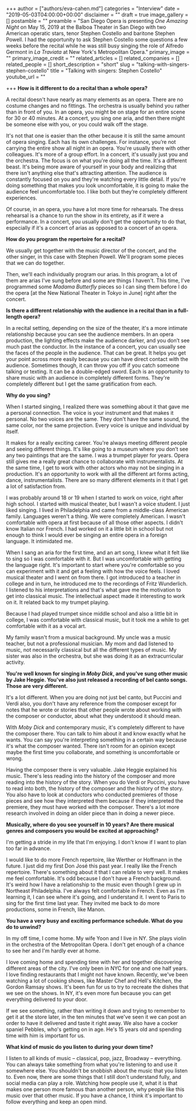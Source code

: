+++
author = ["authors/eva-cahen.md"]
categories = "Interview"
date = "2019-05-03T04:00:00+00:00"
disclaimer = ""
draft = true
image_gallery = []
postamble = ""
preamble = "San Diego Opera is presenting _One Amazing Night_ on May 15, 2019 at the Balboa Theater in San Diego with two American operatic stars, tenor Stephen Costello and baritone Stephen Powell. I had the opportunity to ask Stephen Costello some questions a few weeks before the recital while he was still busy singing the role of Alfredo Germont in _La Traviata_ at New York's Metropolitan Opera."
primary_image = ""
primary_image_credit = ""
related_articles = []
related_companies = []
related_people = []
short_description = "short"
slug = "talking-with-singers-stephen-costello"
title = "Talking with singers: Stephen Costello"
youtube_url = ""

+++
**How is it different to do a recital than a whole opera?**

A recital doesn't have nearly as many elements as an opera. There are no costume changes and no fittings. The orchestra is usually behind you rather than in front of you. In an opera, you might be on stage for an entire scene for 30 or 40 minutes. At a concert, you sing one aria, and then there might be someone else with you, or you could walk off the stage.

It's not that one is easier than the other because it is still the same amount of opera singing. Each has its own challenges. For instance, you’re not carrying the entire show all night in an opera. You're usually there with other colleagues. It's more of a group effort. In a concert, it's usually just you and the orchestra. The focus is on what you're doing all the time. It's a different beast. It's being more aware of yourself in your body and realizing that there isn't anything else that's attracting attention. The audience is constantly focused on you and they're watching every little detail. If you're doing something that makes you look uncomfortable, it is going to make the audience feel uncomfortable too. I like both but they’re completely different experiences.

Of course, in an opera, you have a lot more time for rehearsals. The dress rehearsal is a chance to run the show in its entirety, as if it were a performance. In a concert, you usually don't get the opportunity to do that, especially if it's a concert of arias as opposed to a concert of an opera.

**How do you program the repertoire for a recital?**

We usually get together with the music director of the concert, and the other singer, in this case with Stephen Powell. We'll program some pieces that we can do together.

Then, we'll each individually program our arias. In this program, a lot of them are arias I've sung before and some are things I haven't. This time, I've programmed some _Madama Butterfly_ pieces so I can sing them before I do the opera \[at the New National Theater in Tokyo in June\] right after the concert.

**Is there a different relationship with the audience in a recital than in a full-length opera?**

In a recital setting, depending on the size of the theater, it's a more intimate relationship because you can see the audience members. In an opera production, the lighting effects make the audience darker, and you don’t see much past the conductor. In the instance of a concert, you can usually see the faces of the people in the audience. That can be great. It helps you get your point across more easily because you can have direct contact with the audience. Sometimes though, it can throw you off if you catch someone talking or texting. It can be a double-edged sword. Each is an opportunity to share music with an audience in completely different forms. They're completely different but I get the same gratification from each.

**Why do you sing?**

When I started singing, I realized there was something about it that gave me a personal connection. The voice is your instrument and that makes it personal. No two voices are the same. They don't have the same sound, the same color, nor the same projection. Every voice is unique and individual by itself.

It makes for a really exciting career. You're always meeting different people and seeing different things. It's like going to a museum where you don’t see any two paintings that are the same. I was a trumpet player for years. Opera still gives me a really great chance to collaborate with instrumentalists. At the same time, I get to work with other actors who may not be singing in a production. It's an opportunity to work with all the different art forms acting, dance, instrumentalists. There are so many different elements in it that I get a lot of satisfaction from.

I was probably around 18 or 19 when I started to work on voice, right after high school. I started with musical theater, but I wasn't a voice student. I just liked singing. I lived in Philadelphia and came from a middle-class American family. Languages weren't a thing. We were completely American. I wasn't comfortable with opera at first because of all those other aspects. I didn't know Italian nor French. I had worked on it a little bit in school but not enough to think I would ever be singing an entire opera in a foreign language. It intimidated me.

When I sang an aria for the first time, and an art song, I knew what it felt like to sing so I was comfortable with it. But I was uncomfortable with getting the language right. It's important to start where you're comfortable so you can experiment with it and get a feeling with how the voice feels. I loved musical theater and I went on from there. I got introduced to a teacher in college and in turn, he introduced me to the recordings of Fritz Wunderlich. I listened to his interpretations and that's what gave me the motivation to get into classical music. The intellectual aspect made it interesting to work on it. It related back to my trumpet playing.

Because I had played trumpet since middle school and also a little bit in college, I was comfortable with classical music, but it took me a while to get comfortable with it as a vocal art.

My family wasn't from a musical background. My uncle was a music teacher, but not a professional musician. My mom and dad listened to music, not necessarily classical but all the different types of music. My sister was also in the orchestra, but she was doing it as an extracurricular activity.

**You're well known for singing in _Moby Dick_, and you've sung other music by Jake Heggie. You've also just released a recording of bel canto songs. Those are very different.**

It's a lot different. When you are doing not just bel canto, but Puccini and Verdi also, you don't have any reference from the composer except for notes that he wrote or stories that other people wrote about working with the composer or conductor, about what they understood it should mean.

With _Moby Dick_ and contemporary music, it's completely different to have the composer there. You can talk to him about it and know exactly what he wants. You can say you're interpreting something in a certain way because it's what the composer wanted. There isn't room for an opinion except maybe the first time you collaborate, and something is uncomfortable or wrong.

Having the composer there is very valuable. Jake Heggie explained his music. There's less reading into the history of the composer and more reading into the history of the story. When you do Verdi or Puccini, you have to read into both, the history of the composer and the history of the story. You also have to look at conductors who conducted premieres of those pieces and see how they interpreted them because if they interpreted the premiere, they must have worked with the composer. There's a lot more research involved in doing an older piece than in doing a newer piece.

**Musically, where do you see yourself in 10 years? Are there musical genres and composers you would be excited at approaching?**

I'm getting a stride in my life that I'm enjoying. I don't know if I want to plan too far in advance.

I would like to do more French repertoire, like Werther or Hoffmann in the future. I just did my first Don José this past year. I really like the French repertoire. There's something about it that I can relate to very well. It makes me feel comfortable. It's odd because I don't have a French background. It's weird how I have a relationship to the music even though I grew up in Northeast Philadelphia. I've always felt comfortable in French. Even as I'm learning it, I can see where it's going, and I understand it. I went to Paris to sing for the first time last year. They invited me back to do more productions, some in French, like Manon.

**You have a very busy and exciting performance schedule. What do you do to unwind?**

In my off time, I come home. My wife Yoon and I live in NY. She plays violin in the orchestra of the Metropolitan Opera. I don't get enough of a chance to see her and I'm hardly ever at home.

I love coming home and spending time with her and together discovering different areas of the city. I've only been in NYC for one and one half years. I love finding restaurants that I might not have known. Recently, we've been watching a lot of cooking shows, like Master Chef and Hell's Kitchen, the Gordon Ramsay shows. It's been fun for us to try to recreate the dishes that we see on the shows. In NY, it's even more fun because you can get everything delivered to your door.

If we see something, rather than writing it down and trying to remember to get it at the store later, in the ten minutes that we've seen it we can post an order to have it delivered and taste it right away. We also have a cocker spaniel Pebbles, who's getting on in age. He's 15 years old and spending time with him is important for us.

**What kind of music do you listen to during your down time?**

I listen to all kinds of music – classical, pop, jazz, Broadway – everything. You can always take something from what you're listening to and use it somewhere else. You shouldn't be snobbish about the music that you listen to. Even now, there are some things that I still don't understand fully, and social media can play a role. Watching how people use it, what it is that makes one person more famous than another person, why people like this music over that other music. If you have a chance, I think it's important to follow everything and keep an open mind.